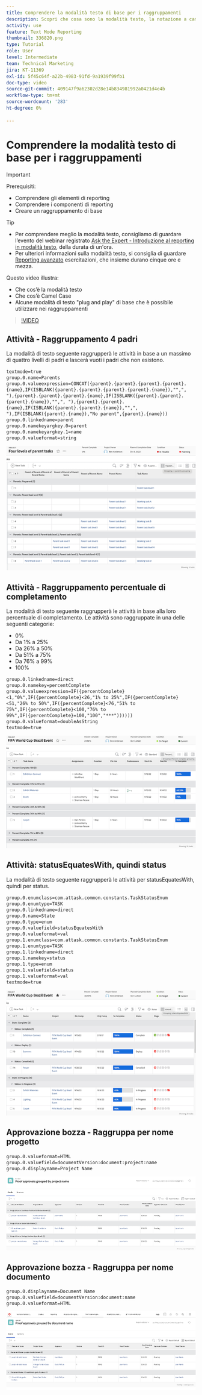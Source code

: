 ```yaml
---
title: Comprendere la modalità testo di base per i raggruppamenti
description: Scopri che cosa sono la modalità testo, la notazione a cammello e alcune modalità testo "plug and play" di base che puoi utilizzare nei raggruppamenti in Workfront.
activity: use
feature: Text Mode Reporting
thumbnail: 336820.png
type: Tutorial
role: User
level: Intermediate
team: Technical Marketing
jira: KT-11369
exl-id: 5f45c64f-a22b-4983-91fd-9a1939f99fb1
doc-type: video
source-git-commit: 409147f9a62302d28e14b834981992a0421d4e4b
workflow-type: tm+mt
source-wordcount: '283'
ht-degree: 0%

---
```


# Comprendere la modalità testo di base per i raggruppamenti

>[!IMPORTANT]
>
>Prerequisiti:
>
>* Comprendere gli elementi di reporting
>* Comprendere i componenti di reporting
>* Creare un raggruppamento di base

>[!TIP]
>
>* Per comprendere meglio la modalità testo, consigliamo di guardare l’evento del webinar registrato [Ask the Expert - Introduzione al reporting in modalità testo](https://experienceleague.adobe.com/docs/workfront-events/events/reporting-and-dashboards/introduction-to-text-mode-reporting.html?lang=en), della durata di un&#39;ora.
>* Per ulteriori informazioni sulla modalità testo, si consiglia di guardare [Reporting avanzato](https://experienceleague.adobe.com/docs/workfront-learn/tutorials-workfront/reporting/advanced-reporting/welcome-to-advanced-reporting.html?lang=en) esercitazioni, che insieme durano cinque ore e mezza.

Questo video illustra:

* Che cos’è la modalità testo
* Che cos’è Camel Case
* Alcune modalità di testo &quot;plug and play&quot; di base che è possibile utilizzare nei raggruppamenti

>[!VIDEO](https://video.tv.adobe.com/v/3410641/?quality=12&learn=on)

## Attività - Raggruppamento 4 padri

La modalità di testo seguente raggrupperà le attività in base a un massimo di quattro livelli di padri e lascerà vuoti i padri che non esistono.

```
textmode=true
group.0.name=Parents
group.0.valueexpression=CONCAT({parent}.{parent}.{parent}.{parent}.{name},IF(ISBLANK({parent}.{parent}.{parent}.{parent}.{name}),"",", "),{parent}.{parent}.{parent}.{name},IF(ISBLANK({parent}.{parent}.{parent}.{name}),"",", "),{parent}.{parent}.{name},IF(ISBLANK({parent}.{parent}.{name}),"",", "),IF(ISBLANK({parent}.{name}),"No parent",{parent}.{name}))
group.0.linkedname=parent
group.0.namekeyargkey.0=parent
group.0.namekeyargkey.1=name
group.0.valueformat=string
```

![Un&#39;immagine della schermata che mostra le attività del progetto raggruppate per 4 elementi principali](assets/4-parents-grouping.png)


## Attività - Raggruppamento percentuale di completamento

La modalità di testo seguente raggrupperà le attività in base alla loro percentuale di completamento. Le attività sono raggruppate in una delle seguenti categorie:

* 0%
* Da 1% a 25%
* Da 26% a 50%
* Da 51% a 75%
* Da 76% a 99%
* 100%

```
group.0.linkedname=direct
group.0.namekey=percentComplete
group.0.valueexpression=IF({percentComplete}<1,"0%",IF({percentComplete}<26,"1% to 25%",IF({percentComplete}<51,"26% to 50%",IF({percentComplete}<76,"51% to 75%",IF({percentComplete}<100,"76% to 99%",IF({percentComplete}=100,"100","***"))))))
group.0.valueformat=doubleAsString
textmode=true
```

![Immagine che mostra le attività di progetto raggruppate per percentuale di completamento](assets/percent-complete-grouping.png)

## Attività: statusEquatesWith, quindi status

La modalità di testo seguente raggrupperà le attività per statusEquatesWith, quindi per status.

```
group.0.enumclass=com.attask.common.constants.TaskStatusEnum
group.0.enumtype=TASK
group.0.linkedname=direct
group.0.name=State
group.0.type=enum
group.0.valuefield=statusEquatesWith
group.0.valueformat=val
group.1.enumclass=com.attask.common.constants.TaskStatusEnum
group.1.enumtype=TASK
group.1.linkedname=direct
group.1.namekey=status
group.1.type=enum
group.1.valuefield=status
group.1.valueformat=val
textmode=true
```

![Immagine schermata che mostra le attività del progetto raggruppate per statusEquatesWith](assets/status-equates-with.png)


## Approvazione bozza - Raggruppa per nome progetto

```
group.0.valueformat=HTML
group.0.valuefield=documentVersion:document:project:name
group.0.displayname=Project Name
```

![Immagine che mostra le approvazioni della bozza raggruppate per nome progetto](assets/proof-approvals-grouped-by-project-name.png)


## Approvazione bozza - Raggruppa per nome documento

```
group.0.displayname=Document Name
group.0.valuefield=documentVersion:document:name
group.0.valueformat=HTML
```

![Immagine che mostra le approvazioni della bozza raggruppate per nome progetto](assets/proof-approvals-grouped-by-doc-name.png)

